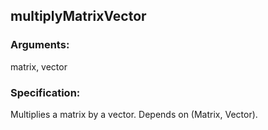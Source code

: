## multiplyMatrixVector
### Arguments: 
matrix, vector
### Specification: 
Multiplies a matrix by a vector. Depends on (Matrix, Vector).

